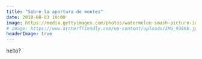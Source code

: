 ```yaml
---
title: "Sobre la apertura de mentes"
date: 2018-08-03 10:00
image: https://media.gettyimages.com/photos/watermelon-smash-picture-id540520997
# image: https://www.archerfriendly.com/wp-content/uploads/IMG_9386b.jpg
headerImage: true
---
```


hello? 